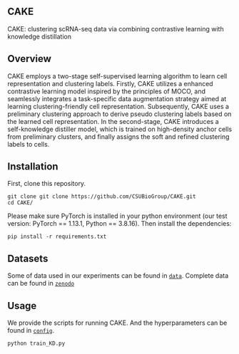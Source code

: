 ## CAKE

CAKE: clustering scRNA-seq data via combining contrastive learning with knowledge distillation

## Overview

CAKE employs a two-stage self-supervised learning algorithm to learn cell representation and clustering labels. Firstly, CAKE utilizes a enhanced contrastive learning model inspired by the principles of MOCO, and seamlessly integrates a task-specific data augmentation strategy aimed at learning clustering-friendly cell representation. Subsequently, CAKE uses a preliminary clustering approach to derive pseudo clustering labels based on the learned cell representation. In the second-stage, CAKE introduces a self-knowledge distiller model, which is trained on high-density anchor cells from preliminary clusters, and finally assigns the soft and refined clustering labels to cells.

## Installation

First, clone this repository.

```
git clone git clone https://github.com/CSUBioGroup/CAKE.git
cd CAKE/
```

Please make sure PyTorch is installed in your python environment (our test version: PyTorch  == 1.13.1, Python ==  3.8.16). Then install the dependencies:

```
pip install -r requirements.txt
```

## Datasets

Some of data used in our experiments can be found in [`data`](https://github.com/CSUBioGroup/CAKE/tree/main/data). Complete data can be found in [`zenodo`](https://zenodo.org/record/8315578)

## Usage

We provide the scripts for running CAKE. And the hyperparameters can be found in [`config`](https://github.com/CSUBioGroup/CAKE/tree/main/config).

```
python train_KD.py
```



